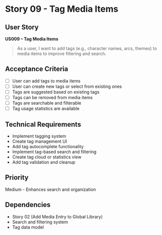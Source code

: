 # Story 09 - Tag Media Items

## User Story
**US009 – Tag Media Items**
> As a user, I want to add tags (e.g., character names, arcs, themes) to media items to improve filtering and search.

## Acceptance Criteria
- [ ] User can add tags to media items
- [ ] User can create new tags or select from existing ones
- [ ] Tags are suggested based on existing tags
- [ ] Tags can be removed from media items
- [ ] Tags are searchable and filterable
- [ ] Tag usage statistics are available

## Technical Requirements
- Implement tagging system
- Create tag management UI
- Add tag autocomplete functionality
- Implement tag-based search and filtering
- Create tag cloud or statistics view
- Add tag validation and cleanup

## Priority
Medium - Enhances search and organization

## Dependencies
- Story 02 (Add Media Entry to Global Library)
- Search and filtering system
- Tag data model
